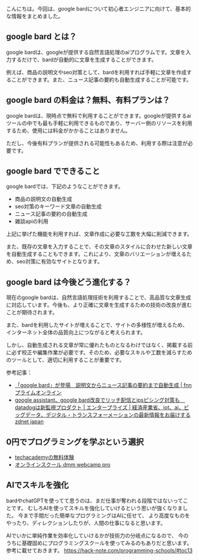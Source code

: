 <!--
title:   【基礎】google bardとは？無料でどこまでつかえるのか？
tags:    Bard,Google,無料
id:      e0e929589fc8197b13c9
private: false
-->


こんにちは。今回は、google bardについて初心者エンジニアに向けて、基本的な情報をまとめました。

## google bard とは？

google bardは、googleが提供する自然言語処理のaiプログラムです。文章を入力するだけで、bardが自動的に文章を生成することができます。

例えば、商品の説明文やseo対策として、bardを利用すれば手軽に文章を作成することができます。また、ニュース記事の要約も自動生成することが可能です。

## google bard の料金は？無料、有料プランは？

google bardは、現時点で無料で利用することができます。googleが提供するaiツールの中でも最も手軽に利用できるものであり、サーバー側のリソースを利用するため、使用には料金がかかることはありません。

ただし、今後有料プランが提供される可能性もあるため、利用する際は注意が必要です。

## google bard でできること

google bardでは、下記のようなことができます。

- 商品の説明文の自動生成
- seo対策のキーワード文章の自動生成
- ニュース記事の要約の自動生成
- 雑談apiの利用

上記に挙げた機能を利用すれば、文章作成に必要な工数を大幅に削減できます。

また、既存の文章を入力することで、その文章のスタイルに合わせた新しい文章を自動生成することもできます。これにより、文章のバリエーションが増えるため、seo対策に有効なサイトとなります。

## google bard は今後どう進化する？

現在のgoogle bardは、自然言語処理技術を利用することで、高品質な文章生成に対応しています。今後も、より正確に文章を生成するための技術の改良が進むことが期待されます。

また、bardを利用したサイトが増えることで、サイトの多様性が増えるため、インターネット全体の品質向上につながると考えられます。

しかし、自動生成される文章が常に優れたものとなるわけではなく、掲載する前に必ず校正や編集作業が必要です。そのため、必要なスキルや工数を減らすためのツールとして、適切に利用することが重要です。

参考記事：
- [「google bard」が登場　説明文からニュース記事の要約まで自動生成 | fnnプライムオンライン](https://www.fnn.jp/posts/00478584hdk)
- [google assistant、google bard改良でリッチ配信とipsピシング対策も　datadogは新監視プロダクト | エンタープライズ | 経済産業省、iot、ai、ビッグデータ、デジタル・トランスフォーメーションの最新情報をお届けするzdnet japan](https://japan.zdnet.com/article/35171123/)

## 0円でプログラミングを学ぶという選択
- [techacademyの無料体験](//af.moshimo.com/af/c/click?a_id=2612475&amp;p_id=1555&amp;pc_id=2816&amp;pl_id=22706&amp;url=https%3a%2f%2ftechacademy.jp%2fhtmlcss-trial%3futm_source%3dmoshimo%26utm_medium%3daffiliate%26utm_campaign%3dtextad)
- [オンラインスクール dmm webcamp pro](//af.moshimo.com/af/c/click?a_id=2612482&amp;p_id=1363&amp;pc_id=2297&amp;pl_id=39999&amp;guid=on)

## AIでスキルを強化
bardやchatGPTを使ってて思うのは、まだ仕事が奪われる段階ではないってことです。
むしろAIを使ってスキルを強化していけるという思いが強くなりました。
今まで手間だった簡単なプログラミングはAIに任せて、
より高度なものをやったり、ディレクションしたりが、人間の仕事になると思います。

AIでいかに単純作業を効率化していけるかが技術力の分岐点になるので、
今のうちに基礎固めにプログラミングスクールを使ってみるのもありだと思います。
参考に載せておきます。
https://hack-note.com/programming-schools/#toc13

